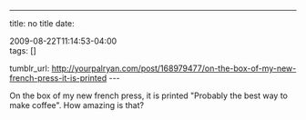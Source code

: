 ---
title: no title
date:

 2009-08-22T11:14:53-04:00  
tags:  []

tumblr_url:
http://yourpalryan.com/post/168979477/on-the-box-of-my-new-french-press-it-is-printed
\-\--

On the box of my new french press, it is printed "Probably the best way
to make coffee". How amazing is that?
